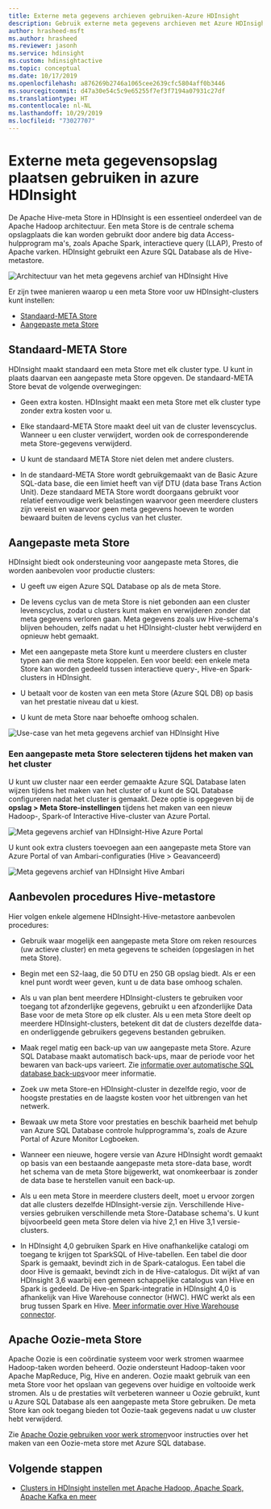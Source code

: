 ```yaml
---
title: Externe meta gegevens archieven gebruiken-Azure HDInsight
description: Gebruik externe meta gegevens archieven met Azure HDInsight-clusters en aanbevolen procedures.
author: hrasheed-msft
ms.author: hrasheed
ms.reviewer: jasonh
ms.service: hdinsight
ms.custom: hdinsightactive
ms.topic: conceptual
ms.date: 10/17/2019
ms.openlocfilehash: a876269b2746a1065cee2639cfc5804aff0b3446
ms.sourcegitcommit: d47a30e54c5c9e65255f7ef3f7194a07931c27df
ms.translationtype: HT
ms.contentlocale: nl-NL
ms.lasthandoff: 10/29/2019
ms.locfileid: "73027707"
---
```

# <a name="use-external-metadata-stores-in-azure-hdinsight"></a>Externe meta gegevensopslag plaatsen gebruiken in azure HDInsight

De Apache Hive-meta Store in HDInsight is een essentieel onderdeel van de Apache Hadoop architectuur. Een meta Store is de centrale schema opslagplaats die kan worden gebruikt door andere big data Access-hulpprogram ma's, zoals Apache Spark, interactieve query (LLAP), Presto of Apache varken. HDInsight gebruikt een Azure SQL Database als de Hive-metastore.

![Architectuur van het meta gegevens archief van HDInsight Hive](./media/hdinsight-use-external-metadata-stores/metadata-store-architecture.png)

Er zijn twee manieren waarop u een meta Store voor uw HDInsight-clusters kunt instellen:

* [Standaard-META Store](#default-metastore)
* [Aangepaste meta Store](#custom-metastore)

## <a name="default-metastore"></a>Standaard-META Store

HDInsight maakt standaard een meta Store met elk cluster type. U kunt in plaats daarvan een aangepaste meta Store opgeven. De standaard-META Store bevat de volgende overwegingen:

* Geen extra kosten. HDInsight maakt een meta Store met elk cluster type zonder extra kosten voor u.

* Elke standaard-META Store maakt deel uit van de cluster levenscyclus. Wanneer u een cluster verwijdert, worden ook de corresponderende meta Store-gegevens verwijderd.

* U kunt de standaard META Store niet delen met andere clusters.

* In de standaard-META Store wordt gebruikgemaakt van de Basic Azure SQL-data base, die een limiet heeft van vijf DTU (data base Trans Action Unit).
Deze standaard META Store wordt doorgaans gebruikt voor relatief eenvoudige werk belastingen waarvoor geen meerdere clusters zijn vereist en waarvoor geen meta gegevens hoeven te worden bewaard buiten de levens cyclus van het cluster.

## <a name="custom-metastore"></a>Aangepaste meta Store

HDInsight biedt ook ondersteuning voor aangepaste meta Stores, die worden aanbevolen voor productie clusters:

* U geeft uw eigen Azure SQL Database op als de meta Store.

* De levens cyclus van de meta Store is niet gebonden aan een cluster levenscyclus, zodat u clusters kunt maken en verwijderen zonder dat meta gegevens verloren gaan. Meta gegevens zoals uw Hive-schema's blijven behouden, zelfs nadat u het HDInsight-cluster hebt verwijderd en opnieuw hebt gemaakt.

* Met een aangepaste meta Store kunt u meerdere clusters en cluster typen aan die meta Store koppelen. Een voor beeld: een enkele meta Store kan worden gedeeld tussen interactieve query-, Hive-en Spark-clusters in HDInsight.

* U betaalt voor de kosten van een meta Store (Azure SQL DB) op basis van het prestatie niveau dat u kiest.

* U kunt de meta Store naar behoefte omhoog schalen.

![Use-case van het meta gegevens archief van HDInsight Hive](./media/hdinsight-use-external-metadata-stores/metadata-store-use-case.png)

### <a name="select-a-custom-metastore-during-cluster-creation"></a>Een aangepaste meta Store selecteren tijdens het maken van het cluster

U kunt uw cluster naar een eerder gemaakte Azure SQL Database laten wijzen tijdens het maken van het cluster of u kunt de SQL Database configureren nadat het cluster is gemaakt. Deze optie is opgegeven bij de **opslag > Meta Store-instellingen** tijdens het maken van een nieuw Hadoop-, Spark-of Interactive Hive-cluster van Azure Portal.

![Meta gegevens archief van HDInsight-Hive Azure Portal](./media/hdinsight-use-external-metadata-stores/azure-portal-cluster-storage-metastore.png)

U kunt ook extra clusters toevoegen aan een aangepaste meta Store van Azure Portal of van Ambari-configuraties (Hive > Geavanceerd)

![Meta gegevens archief van HDInsight Hive Ambari](./media/hdinsight-use-external-metadata-stores/metadata-store-ambari.png)

## <a name="hive-metastore-best-practices"></a>Aanbevolen procedures Hive-metastore

Hier volgen enkele algemene HDInsight-Hive-metastore aanbevolen procedures:

* Gebruik waar mogelijk een aangepaste meta Store om reken resources (uw actieve cluster) en meta gegevens te scheiden (opgeslagen in het meta Store).

* Begin met een S2-laag, die 50 DTU en 250 GB opslag biedt. Als er een knel punt wordt weer geven, kunt u de data base omhoog schalen.

* Als u van plan bent meerdere HDInsight-clusters te gebruiken voor toegang tot afzonderlijke gegevens, gebruikt u een afzonderlijke Data Base voor de meta Store op elk cluster. Als u een meta Store deelt op meerdere HDInsight-clusters, betekent dit dat de clusters dezelfde data-en onderliggende gebruikers gegevens bestanden gebruiken.

* Maak regel matig een back-up van uw aangepaste meta Store. Azure SQL Database maakt automatisch back-ups, maar de periode voor het bewaren van back-ups varieert. Zie [informatie over automatische SQL database back-ups](../sql-database/sql-database-automated-backups.md)voor meer informatie.

* Zoek uw meta Store-en HDInsight-cluster in dezelfde regio, voor de hoogste prestaties en de laagste kosten voor het uitbrengen van het netwerk.

* Bewaak uw meta Store voor prestaties en beschik baarheid met behulp van Azure SQL Database controle hulpprogramma's, zoals de Azure Portal of Azure Monitor Logboeken.

* Wanneer een nieuwe, hogere versie van Azure HDInsight wordt gemaakt op basis van een bestaande aangepaste meta store-data base, wordt het schema van de meta Store bijgewerkt, wat onomkeerbaar is zonder de data base te herstellen vanuit een back-up.

* Als u een meta Store in meerdere clusters deelt, moet u ervoor zorgen dat alle clusters dezelfde HDInsight-versie zijn. Verschillende Hive-versies gebruiken verschillende meta Store-Database schema's. U kunt bijvoorbeeld geen meta Store delen via hive 2,1 en Hive 3,1 versie-clusters.

* In HDInsight 4,0 gebruiken Spark en Hive onafhankelijke catalogi om toegang te krijgen tot SparkSQL of Hive-tabellen. Een tabel die door Spark is gemaakt, bevindt zich in de Spark-catalogus. Een tabel die door Hive is gemaakt, bevindt zich in de Hive-catalogus. Dit wijkt af van HDInsight 3,6 waarbij een gemeen schappelijke catalogus van Hive en Spark is gedeeld. De Hive-en Spark-integratie in HDInsight 4,0 is afhankelijk van Hive Warehouse connector (HWC). HWC werkt als een brug tussen Spark en Hive. [Meer informatie over Hive Warehouse connector](../hdinsight/interactive-query/apache-hive-warehouse-connector.md).

## <a name="apache-oozie-metastore"></a>Apache Oozie-meta Store

Apache Oozie is een coördinatie systeem voor werk stromen waarmee Hadoop-taken worden beheerd.  Oozie ondersteunt Hadoop-taken voor Apache MapReduce, Pig, Hive en anderen.  Oozie maakt gebruik van een meta Store voor het opslaan van gegevens over huidige en voltooide werk stromen. Als u de prestaties wilt verbeteren wanneer u Oozie gebruikt, kunt u Azure SQL Database als een aangepaste meta Store gebruiken. De meta Store kan ook toegang bieden tot Oozie-taak gegevens nadat u uw cluster hebt verwijderd.

Zie [Apache Oozie gebruiken voor werk stromen](hdinsight-use-oozie-linux-mac.md)voor instructies over het maken van een Oozie-meta store met Azure SQL database.

## <a name="next-steps"></a>Volgende stappen

* [Clusters in HDInsight instellen met Apache Hadoop, Apache Spark, Apache Kafka en meer](./hdinsight-hadoop-provision-linux-clusters.md)
